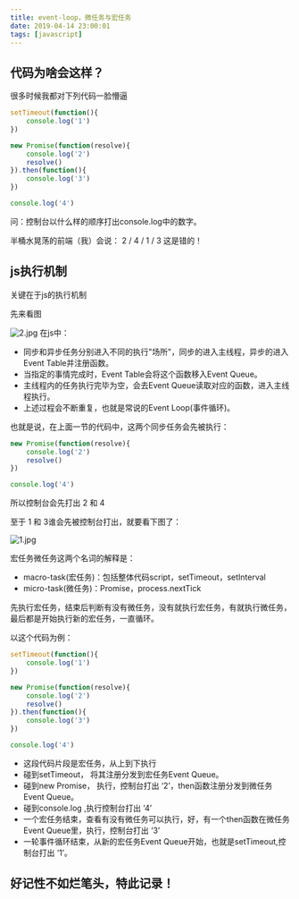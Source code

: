 ```yaml
---
title: event-loop，微任务与宏任务
date: 2019-04-14 23:00:01
tags: [javascript]
---
```


## 代码为啥会这样？

很多时候我都对下列代码一脸懵逼

```javascript
setTimeout(function(){
    console.log('1')
})

new Promise(function(resolve){
    console.log('2')
    resolve()
}).then(function(){
    console.log('3')
})

console.log('4')
```

问：控制台以什么样的顺序打出console.log中的数字。

半桶水晃荡的前端（我）会说： 2 / 4 / 1 / 3
这是错的！

## js执行机制

关键在于js的执行机制

先来看图

![2.jpg](/images/eventloop/2.jpg)
在js中：
- 同步和异步任务分别进入不同的执行"场所"，同步的进入主线程，异步的进入Event Table并注册函数。
- 当指定的事情完成时，Event Table会将这个函数移入Event Queue。
- 主线程内的任务执行完毕为空，会去Event Queue读取对应的函数，进入主线程执行。
- 上述过程会不断重复，也就是常说的Event Loop(事件循环)。

也就是说，在上面一节的代码中，这两个同步任务会先被执行：
```javascript
new Promise(function(resolve){
    console.log('2')
    resolve()
})

console.log('4')
```

所以控制台会先打出 2 和 4

至于 1 和 3谁会先被控制台打出，就要看下图了：

![1.jpg](/images/eventloop/1.jpg)

宏任务微任务这两个名词的解释是：
- macro-task(宏任务)：包括整体代码script，setTimeout，setInterval
- micro-task(微任务)：Promise，process.nextTick

先执行宏任务，结束后判断有没有微任务，没有就执行宏任务，有就执行微任务，最后都是开始执行新的宏任务，一直循环。

以这个代码为例：

```javascript
setTimeout(function(){
    console.log('1')
})

new Promise(function(resolve){
    console.log('2')
    resolve()
}).then(function(){
    console.log('3')
})

console.log('4')
```

- 这段代码片段是宏任务，从上到下执行
- 碰到setTimeout， 将其注册分发到宏任务Event Queue。
- 碰到new Promise， 执行，控制台打出 ‘2’，then函数注册分发到微任务Event Queue。
- 碰到console.log ,执行控制台打出 ‘4’
- 一个宏任务结束，查看有没有微任务可以执行，好，有一个then函数在微任务Event Queue里，执行，控制台打出 ‘3’
- 一轮事件循环结束，从新的宏任务Event Queue开始，也就是setTimeout,控制台打出 ‘1’。

## 好记性不如烂笔头，特此记录！






